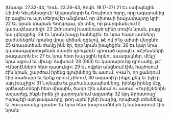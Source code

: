 (Մատթ. 27.32-44, Ղուկ. 23.26-43, Յովհ. 19.17-27)
21 Եւ ստիպեցին Սիմոն Կիւրենացուն՝ Ալեքսանդրի եւ Ռուփոսի հօրը, որը ագարակից էր գալիս ու այդ տեղով էր անցնում, որ Յիսուսի խաչափայտը կրի: 22 Եւ նրան տարան Գողգոթա, մի տեղ, որ թարգմանւում է կառափնատեղի: 23 Զմուռսով խառնուած գինի տուին նրան, բայց նա չվերցրեց:
24 Եւ նրան խաչը հանեցին: Եւ նրա հագուստները բաժանեցին՝ դրանց վրայ վիճակ գցելով, թէ ով ի՛նչ պիտի վերցնի: 25 Առաւօտեան ժամը ինն էր, երբ նրան խաչեցին: 26 Եւ կար նրա դատապարտութեան մասին գրութիւն՝ գրուած այսպէս. «Հրեաների թագաւորն է»: 27 Եւ նրա հետ խաչեցին երկու աւազակներ, մէկը՝ նրա աջում եւ միւսը՝ ձախում: 28 (963) Եւ կատարուեց գրուածը, թէ՝ «Անօրէնների հետ դասուեց»: 29 Եւ ովքեր անցնում էին, հայհոյում էին նրան, շարժում իրենց գլուխները եւ ասում. «Վա՛հ, որ քանդում էիր տաճարը եւ երեք օրում շինում, 30 ազատի՛ր ինքդ քեզ եւ իջի՛ր այդ խաչից»: 31 Նոյնպէս եւ քահանայապետները, իրենք իրենց մէջ, օրէնսգէտների հետ միասին, ծաղր էին անում ու ասում. «Ուրիշներին ազատեց, ինքն իրեն չի կարողանում ազատել: 32 Այդ Քրիստոսը՝ Իսրայէլի այդ թագաւորը, թող այժմ իջնի խաչից, որպէսզի տեսնենք եւ հաւատանք դրան»: Եւ նրա հետ խաչուածներն էլ նախատում էին նրան:
